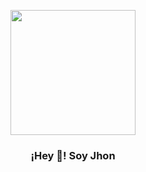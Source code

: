 <p align="center" width="300">
   <img align="center" width="200" src="" />
   <h3 align="center">¡Hey 👋! Soy Jhon</h3>
</p>

<!--
**jeccdev/jeccdev** is a ✨ _special_ ✨ repository because its `README.md` (this file) appears on your GitHub profile.

Here are some ideas to get you started:

- 🔭 I’m currently working on ...
- 🌱 I’m currently learning ...
- 👯 I’m looking to collaborate on ...
- 🤔 I’m looking for help with ...
- 💬 Ask me about ...
- 📫 How to reach me: ...
- 😄 Pronouns: ...
- ⚡ Fun fact: ...
-->
